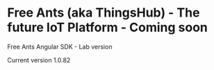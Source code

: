 # Free Ants (aka ThingsHub) - The future IoT Platform - Coming soon

Free Ants Angular SDK - Lab version

Current version 1.0.82